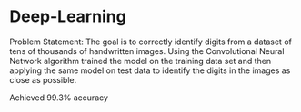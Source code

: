 # Deep-Learning

Problem Statement:
The goal is to correctly identify digits from a dataset of tens of thousands of handwritten images.
Using the Convolutional Neural Network algorithm trained the model on the training data set and then applying the same model 
on test data to identify the digits in the images as close as possible.

Achieved 99.3% accuracy
